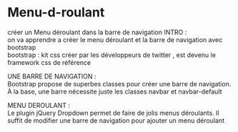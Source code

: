 # Menu-d-roulant
créer un Menu déroulant dans la barre de navigation
INTRO :  
       on va apprendre a créer le menu déroulant et la barre de navigation avec bootstrap  
       bootstrap :  kit css créer par les développeurs de twitter , est devenu le framework css de référence 
       
UNE BARRE DE NAVIGATION :  
        Bootstrap propose de superbes classes pour créer une barre de navigation. À la base, une barre nécessite juste           les classes navbar et navbar-default 
        
MENU DEROULANT :  
       Le plugin jQuery Dropdown permet de faire de jolis menus déroulants. Il suffit de modifier une barre de navigation        pour ajouter un menu déroulant
        
        
